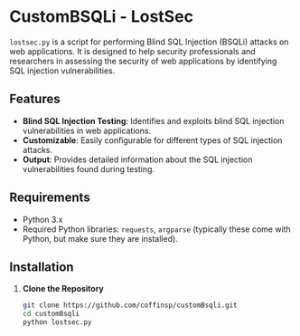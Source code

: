 # CustomBSQLi - LostSec

`lostsec.py` is a script for performing Blind SQL Injection (BSQLi) attacks on web applications. It is designed to help security professionals and researchers in assessing the security of web applications by identifying SQL injection vulnerabilities.

## Features

- **Blind SQL Injection Testing**: Identifies and exploits blind SQL injection vulnerabilities in web applications.
- **Customizable**: Easily configurable for different types of SQL injection attacks.
- **Output**: Provides detailed information about the SQL injection vulnerabilities found during testing.

## Requirements

- Python 3.x
- Required Python libraries: `requests`, `argparse` (typically these come with Python, but make sure they are installed).

## Installation

1. **Clone the Repository**

   ```bash
   git clone https://github.com/coffinsp/customBsqli.git
   cd customBsqli
   python lostsec.py
